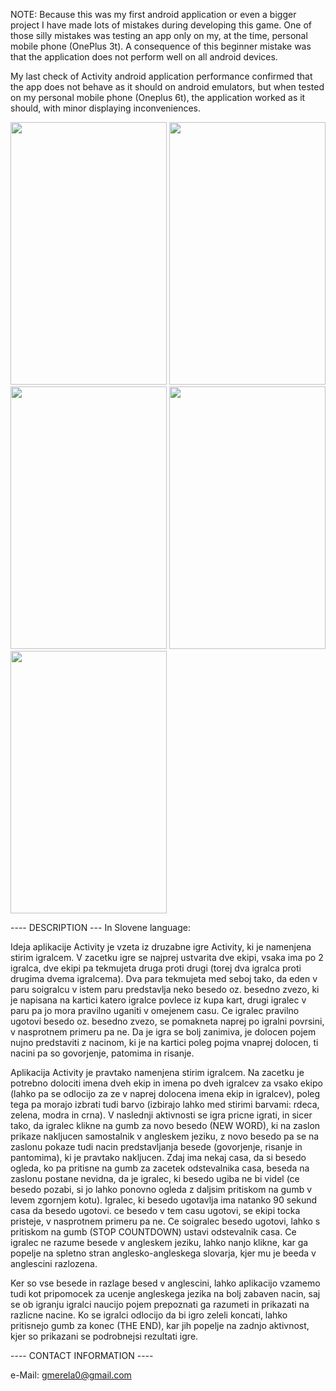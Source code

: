 NOTE: Because this was my first android application or even a bigger project I have made lots of mistakes during developing
this game. One of those silly mistakes was testing an app only on my, at the time, personal mobile phone (OnePlus 3t). 
A consequence of this beginner mistake was that the application does not perform well on all android devices.

My last check of Activity android application performance confirmed that the app does not behave as it should on
android emulators, but when tested on my personal mobile phone (Oneplus 6t), the application worked as it should, with minor
displaying inconveniences.

<p float="left">
<img src="https://github.com/gaspermerela/ActivityGame/blob/master/screenshots/Activity_Game_Select_Teams.jpg" width="250" height="420" />

<img src="https://github.com/gaspermerela/ActivityGame/blob/master/screenshots/Activity_Game_Game01.jpg" width="250" height="420" />

<img src="https://github.com/gaspermerela/ActivityGame/blob/master/screenshots/Activity_Game_Game02.jpg" width="250" height="420" />

<img src="https://github.com/gaspermerela/ActivityGame/blob/master/screenshots/Activity_Game_Results01.jpg" width="250" height="420" />

<img src="https://github.com/gaspermerela/ActivityGame/blob/master/screenshots/Activity_Game_Results02.jpg" width="250" height="420" />
</p>


---- DESCRIPTION ---
In Slovene language:

Ideja aplikacije Activity je vzeta iz druzabne igre Activity, ki je namenjena stirim igralcem. V zacetku igre se najprej ustvarita dve ekipi,
vsaka ima po 2 igralca, dve ekipi pa tekmujeta druga proti drugi (torej dva igralca proti drugima dvema igralcema).
Dva para tekmujeta med seboj tako, da eden v paru soigralcu v istem paru predstavlja neko besedo oz. besedno zvezo, ki je napisana 
na kartici katero igralce povlece iz kupa kart, drugi igralec v paru pa jo mora pravilno uganiti v omejenem casu. Ce igralec pravilno
ugotovi besedo oz. besedno zvezo, se pomakneta naprej po igralni povrsini, v nasprotnem primeru pa ne. Da je igra se bolj zanimiva,
je dolocen pojem nujno predstaviti z nacinom, ki je na kartici poleg pojma vnaprej dolocen, ti nacini pa so govorjenje, patomima in risanje.

Aplikacija Activity je pravtako namenjena stirim igralcem. Na zacetku je potrebno dolociti imena dveh ekip in imena po dveh igralcev za vsako ekipo
(lahko pa se odlocijo za ze v naprej dolocena imena ekip in igralcev), poleg tega pa morajo izbrati tudi barvo
(izbirajo lahko med stirimi barvami: rdeca, zelena, modra in crna). V naslednji aktivnosti se igra pricne igrati, in sicer tako, da igralec klikne
na gumb za novo besedo (NEW WORD), ki na zaslon prikaze nakljucen samostalnik v angleskem jeziku, z novo besedo pa se na zaslonu pokaze tudi nacin
predstavljanja besede (govorjenje, risanje in pantomima), ki je pravtako nakljucen. Zdaj ima nekaj casa, da si besedo ogleda, ko pa pritisne na gumb
za zacetek odstevalnika casa, beseda na zaslonu postane nevidna, da je igralec, ki besedo ugiba ne bi videl (ce besedo pozabi, si jo lahko ponovno ogleda
z daljsim pritiskom na gumb v levem zgornjem kotu). Igralec, ki besedo ugotavlja ima natanko 90 sekund casa da besedo ugotovi. ce besedo v tem casu ugotovi,
se ekipi tocka pristeje, v nasprotnem primeru pa ne. Ce soigralec besedo ugotovi, lahko s pritiskom na gumb (STOP COUNTDOWN) ustavi odstevalnik casa. Ce igralec ne
razume besede v angleskem jeziku, lahko nanjo klikne, kar ga popelje na spletno stran anglesko-angleskega slovarja, kjer mu je beeda v anglescini
razlozena.

Ker so vse besede in razlage besed v anglescini, lahko aplikacijo vzamemo tudi kot pripomocek za ucenje angleskega jezika na bolj zabaven
nacin, saj se ob igranju igralci naucijo pojem prepoznati ga razumeti in prikazati na razlicne nacine. Ko se igralci odlocijo da bi igro zeleli
koncati, lahko pritisnejo gumb za konec (THE END), kar jih popelje na zadnjo aktivnost, kjer so prikazani se podrobnejsi rezultati igre.

---- CONTACT INFORMATION ----

e-Mail: gmerela0@gmail.com
